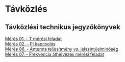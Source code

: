 # Távközlés
## Távközlési technikus jegyzőkönyvek
[Mérés 01. -  T mérési feladat ](https://github.com/oroszszr/jegyzokonyv/blob/main/meres04/index.md)  
[Mérés 02. -  Pi kapcsolás](https://github.com/oroszszr/jegyzokonyv/blob/main/meres1/index.md)  
[Mérés 06. -  Antenna teljesítmény vs. jelszint/jelminőség](https://github.com/oroszszr/jegyzokonyv/blob/main/meres2/index.md)  
[Mérés 07. -  Frekvencia áthelyezés mérési feladat](https://github.com/oroszszr/jegyzokonyv/blob/main/meres3/index.md)  

